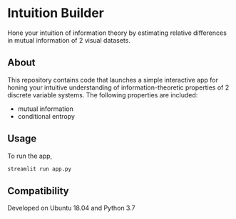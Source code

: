 # Intuition Builder

Hone your intuition of information theory by estimating relative differences in mutual information of 2 visual datasets.

## About

This repository contains code that launches a simple interactive app for honing your intuitive understanding of information-theoretic properties of 2 discrete variable systems.
The following properties are included:
- mutual information
- conditional entropy

## Usage

To run the app,

```bash
streamlit run app.py
```

## Compatibility

Developed on Ubuntu 18.04 and Python 3.7